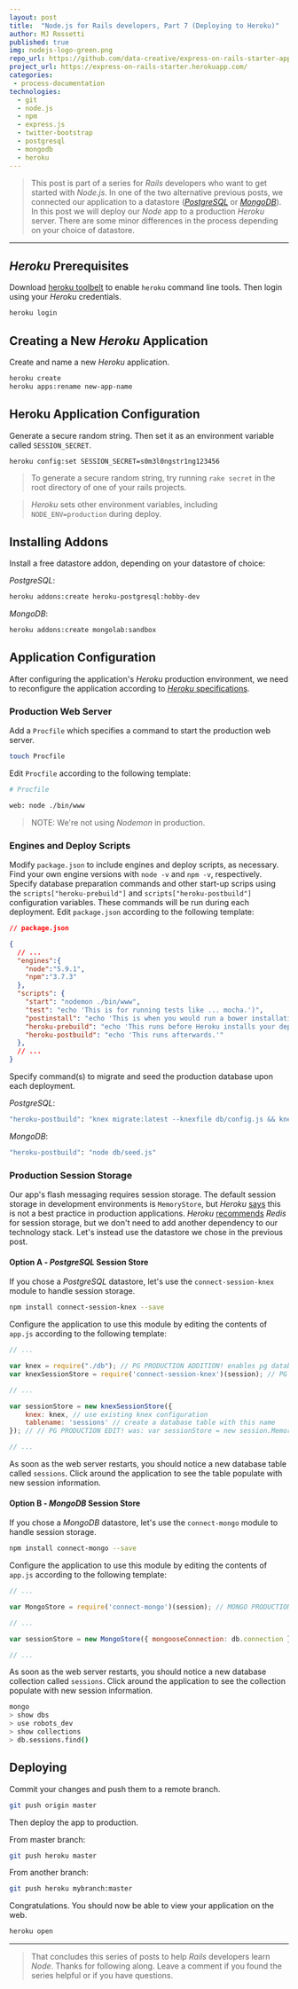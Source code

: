 ```yaml
---
layout: post
title:  "Node.js for Rails developers, Part 7 (Deploying to Heroku)"
author: MJ Rossetti
published: true
img: nodejs-logo-green.png
repo_url: https://github.com/data-creative/express-on-rails-starter-app/
project_url: https://express-on-rails-starter.herokuapp.com/
categories:
 - process-documentation
technologies:
  - git
  - node.js
  - npm
  - express.js
  - twitter-bootstrap
  - postgresql
  - mongodb
  - heroku
---
```


> This post is part of a series for *Rails* developers who want to get started with *Node.js*.
  In one of the two alternative previous posts, we connected our application to a datastore ([*PostgreSQL*](/process-documentation/2016/04/09/node-for-rails-developers-part-6a-express-postgresql-datastore/) or [*MongoDB*](/process-documentation/2016/04/09/node-for-rails-developers-part-6b-express-mongodb-datastore/)).
  In this post we will deploy our *Node* app to a production *Heroku* server.
  There are some minor differences in the process depending on your choice of datastore.

<hr>

## *Heroku* Prerequisites

Download [heroku toolbelt](https://toolbelt.heroku.com/) to enable `heroku` command line tools. Then login using your *Heroku* credentials.

```` sh
heroku login
````

## Creating a New *Heroku* Application

Create and name a new *Heroku* application.

```` sh
heroku create
heroku apps:rename new-app-name
````

## Heroku Application Configuration

Generate a secure random string. Then set it as an environment variable called `SESSION_SECRET`.

```` sh
heroku config:set SESSION_SECRET=s0m3l0ngstr1ng123456
````

> To generate a secure random string, try running `rake secret` in the root directory of one of your rails projects.

> *Heroku* sets other environment variables, including `NODE_ENV=production` during deploy.


## Installing Addons

Install a free datastore addon, depending on your datastore of choice:

*PostgreSQL*:

```` sh
heroku addons:create heroku-postgresql:hobby-dev
````

*MongoDB*:

```` sh
heroku addons:create mongolab:sandbox
````







## Application Configuration

After configuring the application's *Heroku* production environment, we need to reconfigure the application according to [*Heroku* specifications](https://devcenter.heroku.com/articles/nodejs-support).

### Production Web Server

Add a `Procfile` which specifies a command to start the production web server.

```` sh
touch Procfile
````

Edit `Procfile` according to the following template:

```` sh
# Procfile

web: node ./bin/www
````

> NOTE: We're not using *Nodemon* in production.

### Engines and Deploy Scripts

Modify `package.json` to include engines and deploy scripts, as necessary. Find your own engine versions with `node -v` and `npm -v`, respectively. Specify database preparation commands and other start-up scrips using the `scripts["heroku-prebuild"]` and `scripts["heroku-postbuild"]` configuration variables. These commands will be run during each deployment. Edit `package.json` according to the following template:

```` json
// package.json

{
  // ...
  "engines":{
    "node":"5.9.1",
    "npm":"3.7.3"
  },
  "scripts": {
    "start": "nodemon ./bin/www",
    "test": "echo 'This is for running tests like ... mocha.')",
    "postinstall": "echo 'This is when you would run a bower installation or grunt build.')",
    "heroku-prebuild": "echo 'This runs before Heroku installs your dependencies.'",
    "heroku-postbuild": "echo 'This runs afterwards.'"
  },
  // ...
}
````

Specify command(s) to migrate and seed the production database upon each deployment.

*PostgreSQL*:

```` sh
"heroku-postbuild": "knex migrate:latest --knexfile db/config.js && knex seed:run --knexfile db/config.js"
````

*MongoDB*:

```` sh
"heroku-postbuild": "node db/seed.js"
````

### Production Session Storage

Our app's flash messaging requires session storage. The default session storage in development environments is `MemoryStore`, but *Heroku* [says](https://devcenter.heroku.com/articles/node-sessions#sessions-and-scaling) this is not a best practice in production applications. *Heroku* [recommends](https://devcenter.heroku.com/articles/node-sessions#storing-sessions-in-redis) *Redis* for session storage, but we don't need to add another dependency to our technology stack. Let's instead use the datastore we chose in the previous post.

#### Option A - *PostgreSQL* Session Store

If you chose a *PostgreSQL* datastore, let's use the `connect-session-knex` module to handle session storage.

```` sh
npm install connect-session-knex --save
````

Configure the application to use this module by editing the contents of `app.js` according to the following template:

```` js
// ...

var knex = require("./db"); // PG PRODUCTION ADDITION! enables pg database connection
var knexSessionStore = require('connect-session-knex')(session); // PG PRODUCTION ADDITION! uses pg database for session storage

// ...

var sessionStore = new knexSessionStore({
    knex: knex, // use existing knex configuration
    tablename: 'sessions' // create a database table with this name
}); // // PG PRODUCTION EDIT! was: var sessionStore = new session.MemoryStore;

// ...
````

As soon as the web server restarts, you should notice a new database table called `sessions`. Click around the application to see the table populate with new session information.


#### Option B - *MongoDB* Session Store

If you chose a *MongoDB* datastore, let's use the `connect-mongo` module to handle session storage.

```` sh
npm install connect-mongo --save
````

Configure the application to use this module by editing the contents of `app.js` according to the following template:

```` js
// ...

var MongoStore = require('connect-mongo')(session); // MONGO PRODUCTION ADDITION! uses pg database for session storage

// ...

var sessionStore = new MongoStore({ mongooseConnection: db.connection }); // MONGO PRODUCTION EDIT! uses mongo for session storage. was: var sessionStore = new session.MemoryStore;

// ...
````

As soon as the web server restarts, you should notice a new database collection called `sessions`. Click around the application to see the collection populate with new session information.

```` sh
mongo
> show dbs
> use robots_dev
> show collections
> db.sessions.find()
````































## Deploying

Commit your changes and push them to a remote branch.

```` sh
git push origin master
````

Then deploy the app to production.

From master branch:

````sh
git push heroku master
````

From another branch:

```` sh
git push heroku mybranch:master
````

Congratulations. You should now be able to view your application on the web.

```` sh
heroku open
````










<hr>

> That concludes this series of posts to help *Rails* developers learn *Node*. Thanks for following along. Leave a comment if you found the series helpful or if you have questions.
